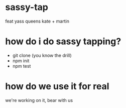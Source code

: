 # sassy-tap
feat yass queens kate + martin

# how do i do sassy tapping?

- git clone (you know the drill) 
- npm init 
- npm test

# how do we use it for real

we're working on it, bear with us
